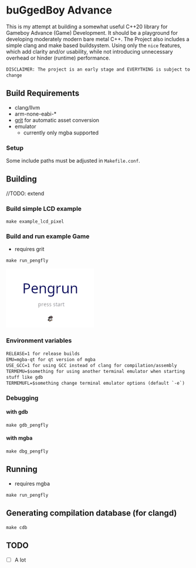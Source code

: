 # buGgedBoy Advance

This is my attempt at building a somewhat useful C++20 library for Gameboy Advance
(Game) Development. It should be a playground for developing moderately modern bare
metal C++. The Project also includes a simple clang and make based buildsystem.
Using only the `nice` features, which add clarity and/or usability, while
not introducing unnecessary overhead or hinder (runtime) performance.

```
DISCLAIMER: The project is an early stage and EVERYTHING is subject to change
```

## Build Requirements

- clang/llvm
- arm-none-eabi-*
- [grit]() for automatic asset conversion
- emulator
    - currently only mgba supported

### Setup

Some include paths must be adjusted in `Makefile.conf`.

## Building

//TODO: extend

### Build simple LCD example
```
make example_lcd_pixel
```

### Build and run example Game

- requires grit

```
make run_pengfly
```

![Example GIF](misc/pengfly_example.gif)

### Environment variables

```
RELEASE=1 for release builds
EMU=mgba-qt for qt version of mgba
USE_GCC=1 for using GCC instead of clang for compilation/assembly
TERMEMU=$something for using another terminal emulator when starting stuff like gdb
TERMEMUFL=$something change terminal emulator options (default `-e`)
```

### Debugging

#### with gdb

```
make gdb_pengfly
```

#### with mgba

```
make dbg_pengfly
```

## Running

- requires mgba

```
make run_pengfly
```

## Generating compilation database (for clangd)

```
make cdb
```

## TODO

- [ ] A lot
